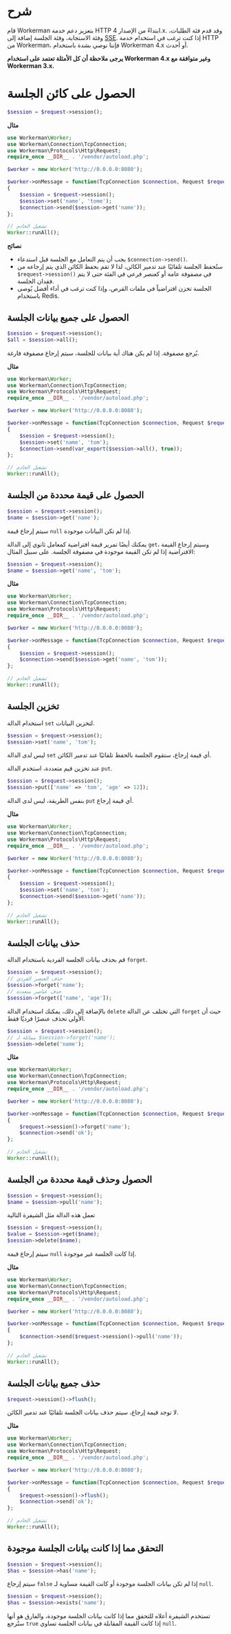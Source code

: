 # شرح

قام Workerman بتعزيز دعم خدمة HTTP ابتداءً من الإصدار 4.x. وقد قدم فئة الطلبات، وفئة الاستجابة، وفئة الجلسة إضافة إلى [SSE](SSE.md). إذا كنت ترغب في استخدام خدمة HTTP من Workerman، فإننا نوصي بشدة باستخدام Workerman 4.x أو أحدث.

**يرجى ملاحظة أن كل الأمثلة تعتمد على استخدام Workerman 4.x وغير متوافقة مع Workerman 3.x.**


# الحصول على كائن الجلسة
```php
$session = $request->session();
```

**مثال**
```php
use Workerman\Worker;
use Workerman\Connection\TcpConnection;
use Workerman\Protocols\Http\Request;
require_once __DIR__ . '/vendor/autoload.php';

$worker = new Worker('http://0.0.0.0:8080');

$worker->onMessage = function(TcpConnection $connection, Request $request)
{
    $session = $request->session();
    $session->set('name', 'tome');
    $connection->send($session->get('name'));
};

// تشغيل الخادم
Worker::runAll();
```
**نصائح**
- يجب أن يتم التعامل مع الجلسة قبل استدعاء `$connection->send()`.
- ستُحفظ الجلسة تلقائيًا عند تدمير الكائن، لذا لا تقم بحفظ الكائن الذي يتم إرجاعه من `$request->session()` في مصفوفة عامة أو كعنصر فرعي في الفئة حتى لا يتم فقدان الجلسة.
- الجلسة تخزن افتراضياً في ملفات القرص، وإذا كنت ترغب في أداء أفضل يُوصى باستخدام Redis.


## الحصول على جميع بيانات الجلسة
```php
$session = $request->session();
$all = $session->all();
```
يُرجع مصفوفة. إذا لم يكن هناك أية بيانات للجلسة، سيتم إرجاع مصفوفة فارغة.

**مثال**
```php
use Workerman\Worker;
use Workerman\Connection\TcpConnection;
use Workerman\Protocols\Http\Request;
require_once __DIR__ . '/vendor/autoload.php';

$worker = new Worker('http://0.0.0.0:8080');

$worker->onMessage = function(TcpConnection $connection, Request $request)
{
    $session = $request->session();
    $session->set('name', 'tom');
    $connection->send(var_export($session->all(), true));
};

// تشغيل الخادم
Worker::runAll();
```


## الحصول على قيمة محددة من الجلسة
```php
$session = $request->session();
$name = $session->get('name');
```
سيتم إرجاع قيمة `null` إذا لم تكن البيانات موجودة.

يمكنك أيضًا تمرير قيمة افتراضية كمعامل ثانوي إلى الدالة `get`، وسيتم إرجاع القيمة الافتراضية إذا لم تكن القيمة موجودة في مصفوفة الجلسة. على سبيل المثال:
```php
$session = $request->session();
$name = $session->get('name', 'tom');
```
**مثال**
```php
use Workerman\Worker;
use Workerman\Connection\TcpConnection;
use Workerman\Protocols\Http\Request;
require_once __DIR__ . '/vendor/autoload.php';

$worker = new Worker('http://0.0.0.0:8080');

$worker->onMessage = function(TcpConnection $connection, Request $request)
{
    $session = $request->session();
    $connection->send($session->get('name', 'tom'));
};

// تشغيل الخادم
Worker::runAll();
```


## تخزين الجلسة
استخدام الدالة `set` لتخزين البيانات.
```php
$session = $request->session();
$session->set('name', 'tom');
```
ليس لدى الدالة `set` أي قيمة إرجاع، ستقوم الجلسة بالحفظ تلقائيًا عند تدمير الكائن.

عند تخزين قيم متعددة، استخدم الدالة `put`.
```php
$session = $request->session();
$session->put(['name' => 'tom', 'age' => 12]);
```
بنفس الطريقة، ليس لدى الدالة `put` أي قيمة إرجاع.

**مثال**
```php
use Workerman\Worker;
use Workerman\Connection\TcpConnection;
use Workerman\Protocols\Http\Request;
require_once __DIR__ . '/vendor/autoload.php';

$worker = new Worker('http://0.0.0.0:8080');

$worker->onMessage = function(TcpConnection $connection, Request $request)
{
    $session = $request->session();
    $session->set('name', 'tom');
    $connection->send($session->get('name'));
};

// تشغيل الخادم
Worker::runAll();
```


## حذف بيانات الجلسة
قم بحذف بيانات الجلسة الفردية باستخدام الدالة `forget`.
```php
$session = $request->session();
// حذف العنصر الفردي
$session->forget('name');
// حذف عناصر متعددة
$session->forget(['name', 'age']);
```

بالإضافة إلى ذلك، يمكنك استخدام الدالة `delete` التي تختلف عن الدالة `forget` حيث أن الأولى تحذف عنصرًا فرديًا فقط.
```php
$session = $request->session();
// مماثلة لـ $session->forget('name');
$session->delete('name');
```

**مثال**
```php
use Workerman\Worker;
use Workerman\Connection\TcpConnection;
use Workerman\Protocols\Http\Request;
require_once __DIR__ . '/vendor/autoload.php';

$worker = new Worker('http://0.0.0.0:8080');

$worker->onMessage = function(TcpConnection $connection, Request $request)
{
    $request->session()->forget('name');
    $connection->send('ok');
};

// تشغيل الخادم
Worker::runAll();
```


## الحصول وحذف قيمة محددة من الجلسة
```php
$session = $request->session();
$name = $session->pull('name');
```
تعمل هذه الدالة مثل الشيفرة التالية
```php
$session = $request->session();
$value = $session->get($name);
$session->delete($name);
```
سيتم إرجاع قيمة `null` إذا كانت الجلسة غير موجودة.

**مثال**
```php
use Workerman\Worker;
use Workerman\Connection\TcpConnection;
use Workerman\Protocols\Http\Request;
require_once __DIR__ . '/vendor/autoload.php';

$worker = new Worker('http://0.0.0.0:8080');

$worker->onMessage = function(TcpConnection $connection, Request $request)
{
    $connection->send($request->session()->pull('name'));
};

// تشغيل الخادم
Worker::runAll();
```


## حذف جميع بيانات الجلسة
```php
$request->session()->flush();
```
لا توجد قيمة إرجاع، سيتم حذف بيانات الجلسة تلقائيًا عند تدمير الكائن.

**مثال**
```php
use Workerman\Worker;
use Workerman\Connection\TcpConnection;
use Workerman\Protocols\Http\Request;
require_once __DIR__ . '/vendor/autoload.php';

$worker = new Worker('http://0.0.0.0:8080');

$worker->onMessage = function(TcpConnection $connection, Request $request)
{
    $request->session()->flush();
    $connection->send('ok');
};

// تشغيل الخادم
Worker::runAll();
```


## التحقق مما إذا كانت بيانات الجلسة موجودة
```php
$session = $request->session();
$has = $session->has('name');
```
سيتم إرجاع `false` إذا لم تكن بيانات الجلسة موجودة أو كانت القيمة مساوية لـ `null`.
```php
$session = $request->session();
$has = $session->exists('name');
```
تستخدم الشيفرة أعلاه للتحقق مما إذا كانت بيانات الجلسة موجودة، والفارق هو أنها ستُرجع `true` إذا كانت القيمة المقابلة في بيانات الجلسة تساوي `null`.
